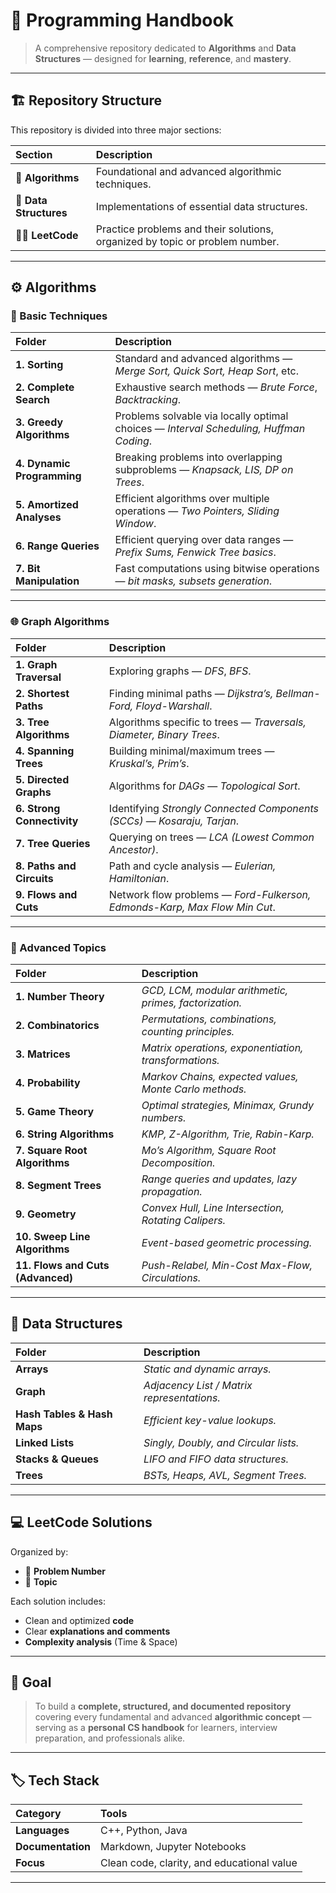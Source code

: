 # 🧠 Programming Handbook

> A comprehensive repository dedicated to **Algorithms** and **Data Structures** — designed for **learning**, **reference**, and **mastery**.

---

## 🏗️ Repository Structure

This repository is divided into three major sections:

| Section | Description |
| :-- | :-- |
| 🧮 **Algorithms** | Foundational and advanced algorithmic techniques. |
| 🧰 **Data Structures** | Implementations of essential data structures. |
| 🧑‍💻 **LeetCode** | Practice problems and their solutions, organized by topic or problem number. |

---

## ⚙️ Algorithms

### 🔹 Basic Techniques

| Folder | Description |
| :-- | :-- |
| **1. Sorting** | Standard and advanced algorithms — *Merge Sort, Quick Sort, Heap Sort*, etc. |
| **2. Complete Search** | Exhaustive search methods — *Brute Force*, *Backtracking*. |
| **3. Greedy Algorithms** | Problems solvable via locally optimal choices — *Interval Scheduling, Huffman Coding*. |
| **4. Dynamic Programming** | Breaking problems into overlapping subproblems — *Knapsack, LIS, DP on Trees*. |
| **5. Amortized Analyses** | Efficient algorithms over multiple operations — *Two Pointers, Sliding Window*. |
| **6. Range Queries** | Efficient querying over data ranges — *Prefix Sums, Fenwick Tree basics*. |
| **7. Bit Manipulation** | Fast computations using bitwise operations — *bit masks, subsets generation*. |

---

### 🌐 Graph Algorithms

| Folder | Description |
| :-- | :-- |
| **1. Graph Traversal** | Exploring graphs — *DFS*, *BFS*. |
| **2. Shortest Paths** | Finding minimal paths — *Dijkstra’s, Bellman-Ford, Floyd-Warshall*. |
| **3. Tree Algorithms** | Algorithms specific to trees — *Traversals, Diameter, Binary Trees*. |
| **4. Spanning Trees** | Building minimal/maximum trees — *Kruskal’s, Prim’s*. |
| **5. Directed Graphs** | Algorithms for *DAGs* — *Topological Sort*. |
| **6. Strong Connectivity** | Identifying *Strongly Connected Components (SCCs)* — *Kosaraju, Tarjan*. |
| **7. Tree Queries** | Querying on trees — *LCA (Lowest Common Ancestor)*. |
| **8. Paths and Circuits** | Path and cycle analysis — *Eulerian, Hamiltonian*. |
| **9. Flows and Cuts** | Network flow problems — *Ford-Fulkerson, Edmonds-Karp, Max Flow Min Cut*. |

---

### 🧩 Advanced Topics

| Folder | Description |
| :-- | :-- |
| **1. Number Theory** | *GCD, LCM, modular arithmetic, primes, factorization.* |
| **2. Combinatorics** | *Permutations, combinations, counting principles.* |
| **3. Matrices** | *Matrix operations, exponentiation, transformations.* |
| **4. Probability** | *Markov Chains, expected values, Monte Carlo methods.* |
| **5. Game Theory** | *Optimal strategies, Minimax, Grundy numbers.* |
| **6. String Algorithms** | *KMP, Z-Algorithm, Trie, Rabin-Karp.* |
| **7. Square Root Algorithms** | *Mo’s Algorithm, Square Root Decomposition.* |
| **8. Segment Trees** | *Range queries and updates, lazy propagation.* |
| **9. Geometry** | *Convex Hull, Line Intersection, Rotating Calipers.* |
| **10. Sweep Line Algorithms** | *Event-based geometric processing.* |
| **11. Flows and Cuts (Advanced)** | *Push-Relabel, Min-Cost Max-Flow, Circulations.* |

---

## 🧱 Data Structures

| Folder | Description |
| :-- | :-- |
| **Arrays** | *Static and dynamic arrays.* |
| **Graph** | *Adjacency List / Matrix representations.* |
| **Hash Tables & Hash Maps** | *Efficient key-value lookups.* |
| **Linked Lists** | *Singly, Doubly, and Circular lists.* |
| **Stacks & Queues** | *LIFO and FIFO data structures.* |
| **Trees** | *BSTs, Heaps, AVL, Segment Trees.* |

---

## 💻 LeetCode Solutions

Organized by:
- 🔢 **Problem Number**
- 🧠 **Topic**

Each solution includes:
- Clean and optimized **code**
- Clear **explanations and comments**
- **Complexity analysis** (Time & Space)

---

## 🎯 Goal

> To build a **complete, structured, and documented repository** covering every fundamental and advanced **algorithmic concept** — serving as a **personal CS handbook** for learners, interview preparation, and professionals alike.

---

## 🏷️ Tech Stack

| Category | Tools |
| :-- | :-- |
| **Languages** | C++, Python, Java |
| **Documentation** | Markdown, Jupyter Notebooks |
| **Focus** | Clean code, clarity, and educational value |

---

